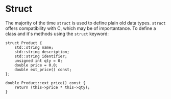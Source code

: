 # Struct
The majority of the time `struct` is used to define plain old data types. `struct` offers compatibility with C, which 
may be of importantance. To define a class and it's methods using the `struct` keyword: 
```
struct Product {
    std::string name;
    std::string description;
    std::string identifier;
    unsigned int qty = 0;
    double price = 0.0;
    double ext_price() const; 
};

double Product::ext_price() const {
    return (this->price * this->qty);
}
```